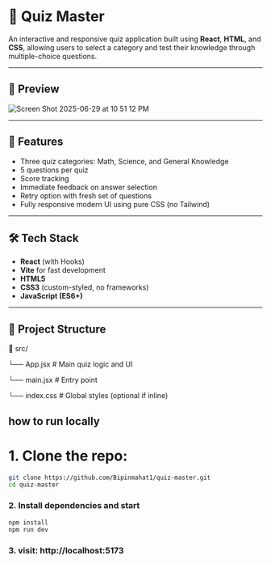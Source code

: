 # 🧠  Quiz Master

An interactive and responsive quiz application built using **React**, **HTML**, and **CSS**, allowing users to select a category and test their knowledge through multiple-choice questions.

---

## 📸 Preview
![Screen Shot 2025-06-29 at 10 51 12 PM](https://github.com/user-attachments/assets/c750cbbd-8767-4798-8a96-60460bfb88a7)


---

## 🚀 Features

- Three quiz categories: Math, Science, and General Knowledge
- 5 questions per quiz
- Score tracking
- Immediate feedback on answer selection
- Retry option with fresh set of questions
- Fully responsive modern UI using pure CSS (no Tailwind)

---

## 🛠️ Tech Stack

- **React** (with Hooks)
- **Vite** for fast development
- **HTML5**
- **CSS3** (custom-styled, no frameworks)
- **JavaScript (ES6+)**

---

## 📂 Project Structure
📁 src/

└── App.jsx # Main quiz logic and UI

└── main.jsx # Entry point

└── index.css # Global styles (optional if inline)

## how to run locally
# 1. Clone the repo:
   ```bash
   git clone https://github.com/Bipinmahat1/quiz-master.git
   cd quiz-master
```
### 2. Install dependencies and start
```bash
npm install
npm run dev
```
### 3. visit: http://localhost:5173
